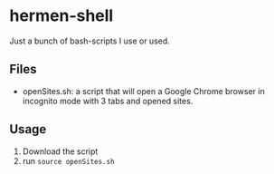 # hermen-shell
Just a bunch of bash-scripts I use or used.

## Files
- openSites.sh: a script that will open a Google Chrome browser in incognito mode with 3 tabs and opened sites.

## Usage
1. Download the script
2. run `source openSites.sh`
